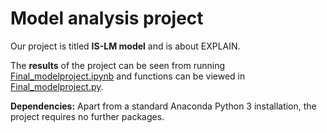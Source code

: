 # Model analysis project

Our project is titled **IS-LM model** and is about EXPLAIN.

The **results** of the project can be seen from running [Final_modelproject.ipynb](Final_modelproject.ipynb) and functions can be viewed in [Final_modelproject.py](Final_modelproject.py).


**Dependencies:** Apart from a standard Anaconda Python 3 installation, the project requires no further packages.